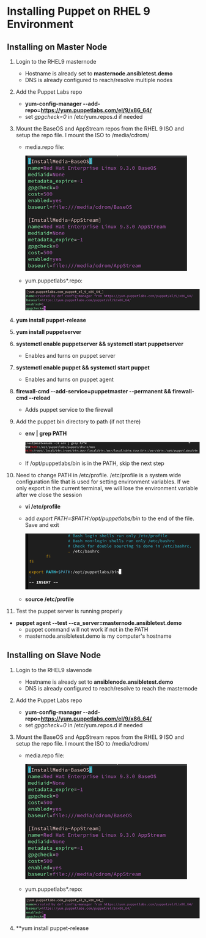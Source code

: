 # Installing Puppet on RHEL 9 Environment #

## Installing on Master Node ##

1. Login to the RHEL9 masternode
    * Hostname is already set to **masternode.ansibletest.demo**
    * DNS is already configured to reach/resolve multiple nodes

2. Add the Puppet Labs repo
    * **yum-config-manager --add-repo=https://yum.puppetlabs.com/el/9/x86_64/** 
    * set *gpgcheck=0* in /etc/yum.repos.d if needed  
3. Mount the BaseOS and AppStream repos from the RHEL 9 ISO and setup the repo file. I mount the ISO to /media/cdrom/

    * media.repo file:

        ![alt text](https://github.com/andrewumana76/Puppet_Demo/blob/main/pictures/media.repo.png)

    * yum.puppetlabs*.repo:  
  
        ![alt text](https://github.com/andrewumana76/Puppet_Demo/blob/main/pictures/yum.puppetlabs.repo.png)

5. **yum install puppet-release**
6. **yum install puppetserver**
7. **systemctl enable puppetserver && systemctl start puppetserver**
    * Enables and turns on puppet server  
8. **systemctl enable puppet && systemctl start puppet**
    * Enables and turns on puppet agent
9. **firewall-cmd --add-service=puppetmaster --permanent && firewall-cmd --reload**
    * Adds puppet service to the firewall
10. Add the puppet bin directory to path (if not there)
    * **env | grep PATH**

        ![alt text](https://github.com/andrewumana76/Puppet_Demo/blob/main/pictures/env_path.png)

    * If /opt/puppetlabs/bin is in the PATH, skip the next step
11. Need to change PATH in /etc/profile. /etc/profile is a system wide configuration file that is used for setting environment variables. If we only export in the current terminal, we will lose the environment variable after we close the session
    * **vi /etc/profile**
    * add *export PATH=$PATH:/opt/puppetlabs/bin* to the end of the file. Save and exit

        ![alt text](https://github.com/andrewumana76/Puppet_Demo/blob/main/pictures/etc_profile.png)
    * **source /etc/profile**  
12. Test the puppet server is running properly
   * **puppet agent --test --ca_server=masternode.ansibletest.demo**  
      * puppet command will not work if not in the PATH  
      * masternode.ansibletest.demo is my computer's hostname  
    

## Installing on Slave Node ##

1. Login to the RHEL9 slavenode
    * Hostname is already set to **ansiblenode.ansibletest.demo**
    * DNS is already configured to reach/resolve  to reach the masternode

2. Add the Puppet Labs repo
    * **yum-config-manager --add-repo=https://yum.puppetlabs.com/el/9/x86_64/** 
    * set *gpgcheck=0* in /etc/yum.repos.d if needed  
3. Mount the BaseOS and AppStream repos from the RHEL 9 ISO and setup the repo file. I mount the ISO to /media/cdrom/

    * media.repo file:

        ![alt text](https://github.com/andrewumana76/Puppet_Demo/blob/main/pictures/media.repo.png)

    * yum.puppetlabs*.repo:  
  
        ![alt text](https://github.com/andrewumana76/Puppet_Demo/blob/main/pictures/yum.puppetlabs.repo.png)

4. **yum install puppet-release
